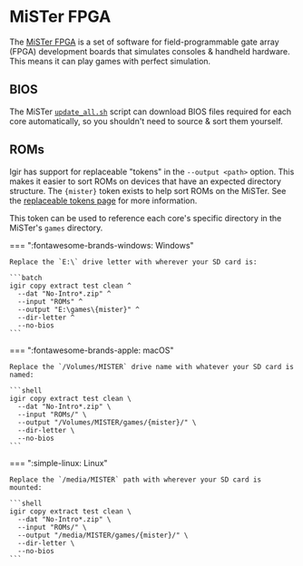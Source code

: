 # MiSTer FPGA

The [MiSTer FPGA](https://github.com/MiSTer-devel/Wiki_MiSTer/wiki) is a set of software for field-programmable gate array (FPGA) development boards that simulates consoles & handheld hardware. This means it can play games with perfect simulation.

## BIOS

The MiSTer [`update_all.sh`](https://github.com/theypsilon/Update_All_MiSTer) script can download BIOS files required for each core automatically, so you shouldn't need to source & sort them yourself.

## ROMs

Igir has support for replaceable "tokens" in the `--output <path>` option. This makes it easier to sort ROMs on devices that have an expected directory structure. The `{mister}` token exists to help sort ROMs on the MiSTer. See the [replaceable tokens page](../../output/tokens.md) for more information.

This token can be used to reference each core's specific directory in the MiSTer's `games` directory.

=== ":fontawesome-brands-windows: Windows"

    Replace the `E:\` drive letter with wherever your SD card is:

    ```batch
    igir copy extract test clean ^
      --dat "No-Intro*.zip" ^
      --input "ROMs" ^
      --output "E:\games\{mister}" ^
      --dir-letter ^
      --no-bios
    ```

=== ":fontawesome-brands-apple: macOS"

    Replace the `/Volumes/MISTER` drive name with whatever your SD card is named:

    ```shell
    igir copy extract test clean \
      --dat "No-Intro*.zip" \
      --input "ROMs/" \
      --output "/Volumes/MISTER/games/{mister}/" \
      --dir-letter \
      --no-bios
    ```

=== ":simple-linux: Linux"

    Replace the `/media/MISTER` path with wherever your SD card is mounted:

    ```shell
    igir copy extract test clean \
      --dat "No-Intro*.zip" \
      --input "ROMs/" \
      --output "/media/MISTER/games/{mister}/" \
      --dir-letter \
      --no-bios
    ```
